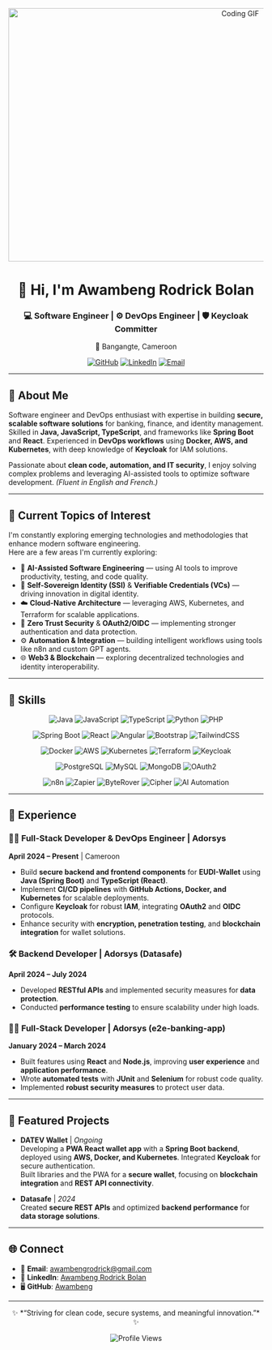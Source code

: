 <p align="center">
  <img src="https://media.giphy.com/media/26tn33aiTi1jkl6H6/giphy.gif" width="900" height="500" alt="Coding GIF"/>
</p>

<h1 align="center">👋 Hi, I'm Awambeng Rodrick Bolan</h1>
<h3 align="center">💻 Software Engineer | ⚙️ DevOps Engineer | 🛡️ Keycloak Committer</h3>
<p align="center">📍 Bangangte, Cameroon</p>
<p align="center">
  <a href="https://github.com/Awambeng"><img src="https://img.shields.io/badge/GitHub-181717?style=flat&logo=github&logoColor=white" alt="GitHub"/></a>
  <a href="https://www.linkedin.com/in/awambeng-rodrick-bolan-8821a6217/"><img src="https://img.shields.io/badge/LinkedIn-0A66C2?style=flat&logo=linkedin&logoColor=white" alt="LinkedIn"/></a>
  <a href="https://mail.google.com/mail/?view=cm&fs=1&to=awambengrodrick@gmail.com" target="_blank"><img src="https://img.shields.io/badge/Email-D14836?style=flat&logo=gmail&logoColor=white" alt="Email"/></a>
</p>

---

## 🧠 About Me
Software engineer and DevOps enthusiast with expertise in building **secure, scalable software solutions** for banking, finance, and identity management. Skilled in **Java, JavaScript, TypeScript**, and frameworks like **Spring Boot** and **React**. Experienced in **DevOps workflows** using **Docker, AWS, and Kubernetes**, with deep knowledge of **Keycloak** for IAM solutions.

Passionate about **clean code, automation, and IT security**, I enjoy solving complex problems and leveraging AI-assisted tools to optimize software development. *(Fluent in English and French.)*

---

## 🌱 Current Topics of Interest
I'm constantly exploring emerging technologies and methodologies that enhance modern software engineering.  
Here are a few areas I'm currently exploring:

- 🤖 **AI-Assisted Software Engineering** — using AI tools to improve productivity, testing, and code quality.  
- 🧩 **Self-Sovereign Identity (SSI)** & **Verifiable Credentials (VCs)** — driving innovation in digital identity.  
- ☁️ **Cloud-Native Architecture** — leveraging AWS, Kubernetes, and Terraform for scalable applications.  
- 🔐 **Zero Trust Security** & **OAuth2/OIDC** — implementing stronger authentication and data protection.  
- ⚙️ **Automation & Integration** — building intelligent workflows using tools like n8n and custom GPT agents.  
- 🌐 **Web3 & Blockchain** — exploring decentralized technologies and identity interoperability.

---

## 🧰 Skills
<p align="center">
  <img src="https://img.shields.io/badge/Java-007396?style=flat-square&logo=java&logoColor=white" alt="Java"/>
  <img src="https://img.shields.io/badge/JavaScript-F7DF1E?style=flat-square&logo=javascript&logoColor=black" alt="JavaScript"/>
  <img src="https://img.shields.io/badge/TypeScript-3178C6?style=flat-square&logo=typescript&logoColor=white" alt="TypeScript"/>
  <img src="https://img.shields.io/badge/Python-3776AB?style=flat-square&logo=python&logoColor=white" alt="Python"/>
  <img src="https://img.shields.io/badge/PHP-777BB4?style=flat-square&logo=php&logoColor=white" alt="PHP"/>
</p>
<p align="center">
  <img src="https://img.shields.io/badge/Spring_Boot-6DB33F?style=flat-square&logo=spring-boot&logoColor=white" alt="Spring Boot"/>
  <img src="https://img.shields.io/badge/React-61DAFB?style=flat-square&logo=react&logoColor=black" alt="React"/>
  <img src="https://img.shields.io/badge/Angular-DD0031?style=flat-square&logo=angular&logoColor=white" alt="Angular"/>
  <img src="https://img.shields.io/badge/Bootstrap-7952B3?style=flat-square&logo=bootstrap&logoColor=white" alt="Bootstrap"/>
  <img src="https://img.shields.io/badge/TailwindCSS-38B2AC?style=flat-square&logo=tailwind-css&logoColor=white" alt="TailwindCSS"/>
</p>
<p align="center">
  <img src="https://img.shields.io/badge/Docker-2496ED?style=flat-square&logo=docker&logoColor=white" alt="Docker"/>
  <img src="https://img.shields.io/badge/AWS-232F3E?style=flat-square&logo=amazon-aws&logoColor=white" alt="AWS"/>
  <img src="https://img.shields.io/badge/Kubernetes-326CE5?style=flat-square&logo=kubernetes&logoColor=white" alt="Kubernetes"/>
  <img src="https://img.shields.io/badge/Terraform-623CE4?style=flat-square&logo=terraform&logoColor=white" alt="Terraform"/>
  <img src="https://img.shields.io/badge/Keycloak-000000?style=flat-square&logo=keycloak&logoColor=white" alt="Keycloak"/>
</p>
<p align="center">
  <img src="https://img.shields.io/badge/PostgreSQL-4169E1?style=flat-square&logo=postgresql&logoColor=white" alt="PostgreSQL"/>
  <img src="https://img.shields.io/badge/MySQL-4479A1?style=flat-square&logo=mysql&logoColor=white" alt="MySQL"/>
  <img src="https://img.shields.io/badge/MongoDB-47A248?style=flat-square&logo=mongodb&logoColor=white" alt="MongoDB"/>
  <img src="https://img.shields.io/badge/OAuth2-000000?style=flat-square&logo=security&logoColor=white" alt="OAuth2"/>
</p>
<p align="center">
  <img src="https://img.shields.io/badge/n8n-FF6C37?style=flat-square&logo=n8n&logoColor=white" alt="n8n"/>
  <img src="https://img.shields.io/badge/Zapier-FF4A00?style=flat-square&logo=zapier&logoColor=white" alt="Zapier"/>
  <img src="https://img.shields.io/badge/ByteRover-000000?style=flat-square&logo=ai&logoColor=white" alt="ByteRover"/>
  <img src="https://img.shields.io/badge/Cipher-000000?style=flat-square&logo=ai&logoColor=white" alt="Cipher"/>
  <img src="https://img.shields.io/badge/AI%20Automation-000000?style=flat-square&logo=openai&logoColor=white" alt="AI Automation"/>
</p>

---

## 💼 Experience

### 👨‍💻 Full-Stack Developer & DevOps Engineer | Adorsys
**April 2024 – Present** | Cameroon  
- Build **secure backend and frontend components** for **EUDI-Wallet** using **Java (Spring Boot)** and **TypeScript (React)**.  
- Implement **CI/CD pipelines** with **GitHub Actions, Docker, and Kubernetes** for scalable deployments.  
- Configure **Keycloak** for robust **IAM**, integrating **OAuth2** and **OIDC** protocols.  
- Enhance security with **encryption, penetration testing**, and **blockchain integration** for wallet solutions.

### 🛠️ Backend Developer | Adorsys (Datasafe)
**April 2024 – July 2024**  
- Developed **RESTful APIs** and implemented security measures for **data protection**.  
- Conducted **performance testing** to ensure scalability under high loads.

### 👨‍💻 Full-Stack Developer | Adorsys (e2e-banking-app)
**January 2024 – March 2024**  
- Built features using **React** and **Node.js**, improving **user experience** and **application performance**.  
- Wrote **automated tests** with **JUnit** and **Selenium** for robust code quality.  
- Implemented **robust security measures** to protect user data.

---

## 🚀 Featured Projects

- **DATEV Wallet** | *Ongoing*  
  Developing a **PWA React wallet app** with a **Spring Boot backend**, deployed using **AWS, Docker, and Kubernetes**. Integrated **Keycloak** for secure authentication.  
  Built libraries and the PWA for a **secure wallet**, focusing on **blockchain integration** and **REST API connectivity**.

- **Datasafe** | *2024*  
  Created **secure REST APIs** and optimized **backend performance** for **data storage solutions**.

---

## 🌐 Connect
- 📧 **Email**: [awambengrodrick@gmail.com](https://mail.google.com/mail/?view=cm&fs=1&to=awambengrodrick@gmail.com)
- 🔗 **LinkedIn**: [Awambeng Rodrick Bolan](https://www.linkedin.com/in/awambeng-rodrick-bolan-8821a6217/)  
- 🖥️ **GitHub**: [Awambeng](https://github.com/Awambeng)  

---

<p align="center">✨ *“Striving for clean code, secure systems, and meaningful innovation.”* ✨</p>

<p align="center">
  <img src="https://komarev.com/ghpvc/?username=Awambeng&style=flat-square&color=orange" alt="Profile Views"/>
</p>
